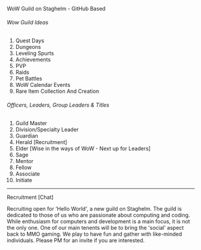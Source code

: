 
WoW Guild on Staghelm - GitHub Based

###### Wow Guild Ideas

  1. Quest Days
  2. Dungeons
  3. Leveling Spurts
  4. Achievements
  5. PVP
  6. Raids
  7. Pet Battles
  8. WoW Calendar Events
  9. Rare Item Collection And Creation

###### Officers, Leaders, Group Leaders & Titles
 
1.  Guild Master
2.  Division/Specialty Leader
3.  Guardian
4.  Herald [Recruitment]
5.  Elder [Wise in the ways of WoW - Next up for Leaders]
6.  Sage
7.  Mentor
8.  Fellow
9.  Associate
10. Initiate 

---
Recruitment [Chat]

Recruiting open for 'Hello World', a new guild on Staghelm. The guild is dedicated to those of us who are passionate about computing and coding. While enthusiasm for computers and development is a main focus, it is not the only one. One of our main tenents will be to bring the 'social' aspect back to MMO gaming. We play to have fun and gather with like-minded individuals. Please PM for an invite if you are interested.

